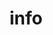 ---
title: info
layout: default
permalink: /info/
background: "/images/backgrounds/background-15.jpg"
---